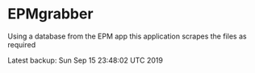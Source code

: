 # EPMgrabber
Using a database from the EPM app this application scrapes the files as required


Latest backup: Sun Sep 15 23:48:02 UTC 2019
